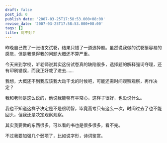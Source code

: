 ```yaml
---
draft: false
post_id: 0
publish_date: '2007-03-25T17:58:53.000+08:00'
revise_date: '2007-03-25T17:58:53.000+08:00'
tags: []
title: 对不对？
---
```


昨晚自己做了一张语文试卷，结果只错了一道选择题。虽然说我做的试卷挺容易的感觉，但是我觉得我的问题大概还不算严重。

今天来到学校，听老师说其实这份试卷真的缺陷很多，选择题的解释强词夺理，还有印刷错误，而我正好栽了进去……

我想，大概还不到我应该我大动干戈的时候吧，可能还需时间观察观察，再作决定？

我和老师是这么说的，他说我能够有平常心，这样子很好，也没说什么。

我也不知道这样子决定是不是很明智，毕竟高考只有这么一次，时间过去了也不能回头，但我还是决定观察观察。

其实我要做的东西很多，可以看的书也是很多很多，看不完。

不过我要加强几个弱项了，比如说字形，诗词鉴赏。
